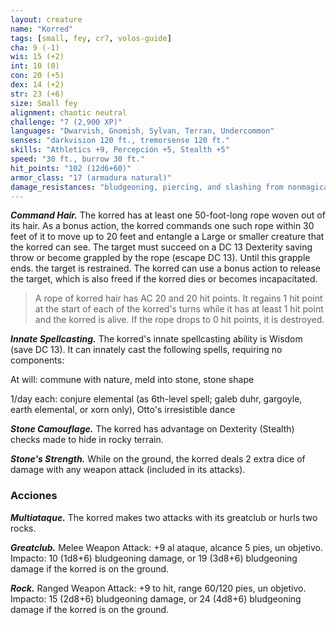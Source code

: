 ```yaml
---
layout: creature
name: "Korred"
tags: [small, fey, cr7, volos-guide]
cha: 9 (-1)
wis: 15 (+2)
int: 10 (0)
con: 20 (+5)
dex: 14 (+2)
str: 23 (+6)
size: Small fey
alignment: chaotic neutral
challenge: "7 (2,900 XP)"
languages: "Dwarvish, Gnomish, Sylvan, Terran, Undercommon"
senses: "darkvision 120 ft., tremorsense 120 ft."
skills: "Athletics +9, Percepción +5, Stealth +5"
speed: "30 ft., burrow 30 ft."
hit_points: "102 (12d6+60)"
armor_class: "17 (armadura natural)"
damage_resistances: "bludgeoning, piercing, and slashing from nonmagical attacks"
---
```


***Command Hair.*** The korred has at least one 50-foot-long rope woven out of its hair. As a bonus action, the korred commands one such rope within 30 feet of it to move up to 20 feet and entangle a Large or smaller creature that the korred can see. The target must succeed on a DC 13 Dexterity saving throw or become grappled by the rope (escape DC 13). Until this grapple ends. the target is restrained. The korred can use a bonus action to release the target, which is also freed if the korred dies or becomes incapacitated.

>A rope of korred hair has AC 20 and 20 hit points. It regains 1 hit point at the start of each of the korred's turns while it has at least 1 hit point and the korred is alive. If the rope drops to 0 hit points, it is destroyed.

***Innate Spellcasting.*** The korred's innate spellcasting ability is Wisdom (save DC 13). It can innately cast the following spells, requiring no components:

At will: commune with nature, meld into stone, stone shape

1/day each: conjure elemental (as 6th-level spell; galeb duhr, gargoyle, earth elemental, or xorn only), Otto's irresistible dance

***Stone Camouflage.*** The korred has advantage on Dexterity (Stealth) checks made to hide in rocky terrain.

***Stone's Strength.*** While on the ground, the korred deals 2 extra dice of damage with any weapon attack (included in its attacks).

### Acciones

***Multiataque.*** The korred makes two attacks with its greatclub or hurls two rocks.

***Greatclub.*** Melee Weapon Attack: +9 al ataque, alcance 5 pies, un objetivo. Impacto: 10 (1d8+6) bludgeoning damage, or 19 (3d8+6) bludgeoning damage if the korred is on the ground.

***Rock.*** Ranged Weapon Attack: +9 to hit, range 60/120 pies, un objetivo. Impacto: 15 (2d8+6) bludgeoning damage, or 24 (4d8+6) bludgeoning damage if the korred is on the ground.